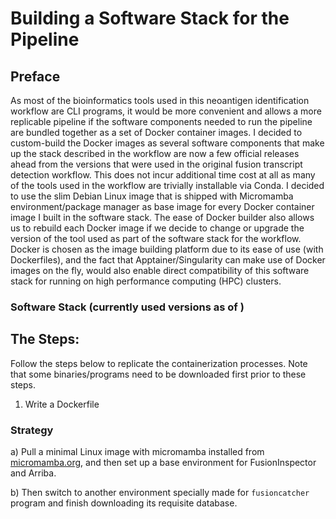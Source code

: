 # Building a Software Stack for the Pipeline
## Preface

As most of the bioinformatics tools used in this neoantigen identification workflow are CLI programs, it would be more convenient and allows a more replicable pipeline if the software components needed to run the pipeline are bundled together as a set of Docker container images. I decided to custom-build the Docker images as several software components that make up the stack described in the workflow are now a few official releases ahead from the versions that were used in the original fusion transcript detection workflow. This does not incur additional time cost at all as many of the tools used in the workflow are trivially installable via Conda. I decided to use the slim Debian Linux image that is shipped with Micromamba environment/package manager as base image for every Docker container image I built in the software stack. The ease of Docker builder also allows us to rebuild each Docker image if we decide to change or upgrade the version of the tool used as part of the software stack for the workflow. Docker is chosen as the image building platform due to its ease of use (with Dockerfiles), and the fact that Apptainer/Singularity can make use of Docker images on the fly, would also enable direct compatibility of this software stack for running on high performance computing (HPC) clusters. 

### Software Stack (currently used versions as of )



## The Steps:

Follow the steps below to replicate the containerization processes. Note that some binaries/programs need to be downloaded first prior to these steps.

1. Write a Dockerfile

### Strategy
a) Pull a minimal Linux image with micromamba installed from [micromamba.org](https://micromamba-docker.readthedocs.io), and then set up a base environment for FusionInspector and Arriba. 

b) Then switch to another environment specially made for `fusioncatcher` program and finish downloading its requisite database. 
